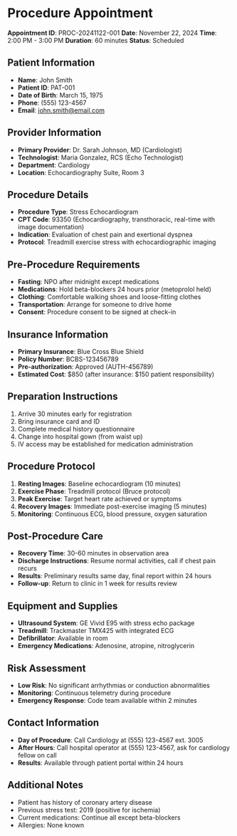 # Procedure Appointment

**Appointment ID**: PROC-20241122-001
**Date**: November 22, 2024
**Time**: 2:00 PM - 3:00 PM
**Duration**: 60 minutes
**Status**: Scheduled

## Patient Information
- **Name**: John Smith
- **Patient ID**: PAT-001
- **Date of Birth**: March 15, 1975
- **Phone**: (555) 123-4567
- **Email**: john.smith@email.com

## Provider Information
- **Primary Provider**: Dr. Sarah Johnson, MD (Cardiologist)
- **Technologist**: Maria Gonzalez, RCS (Echo Technologist)
- **Department**: Cardiology
- **Location**: Echocardiography Suite, Room 3

## Procedure Details
- **Procedure Type**: Stress Echocardiogram
- **CPT Code**: 93350 (Echocardiography, transthoracic, real-time with image documentation)
- **Indication**: Evaluation of chest pain and exertional dyspnea
- **Protocol**: Treadmill exercise stress with echocardiographic imaging

## Pre-Procedure Requirements
- **Fasting**: NPO after midnight except medications
- **Medications**: Hold beta-blockers 24 hours prior (metoprolol held)
- **Clothing**: Comfortable walking shoes and loose-fitting clothes
- **Transportation**: Arrange for someone to drive home
- **Consent**: Procedure consent to be signed at check-in

## Insurance Information
- **Primary Insurance**: Blue Cross Blue Shield
- **Policy Number**: BCBS-123456789
- **Pre-authorization**: Approved (AUTH-456789)
- **Estimated Cost**: $850 (after insurance: $150 patient responsibility)

## Preparation Instructions
1. Arrive 30 minutes early for registration
2. Bring insurance card and ID
3. Complete medical history questionnaire
4. Change into hospital gown (from waist up)
5. IV access may be established for medication administration

## Procedure Protocol
1. **Resting Images**: Baseline echocardiogram (10 minutes)
2. **Exercise Phase**: Treadmill protocol (Bruce protocol)
3. **Peak Exercise**: Target heart rate achieved or symptoms
4. **Recovery Images**: Immediate post-exercise imaging (5 minutes)
5. **Monitoring**: Continuous ECG, blood pressure, oxygen saturation

## Post-Procedure Care
- **Recovery Time**: 30-60 minutes in observation area
- **Discharge Instructions**: Resume normal activities, call if chest pain recurs
- **Results**: Preliminary results same day, final report within 24 hours
- **Follow-up**: Return to clinic in 1 week for results review

## Equipment and Supplies
- **Ultrasound System**: GE Vivid E95 with stress echo package
- **Treadmill**: Trackmaster TMX425 with integrated ECG
- **Defibrillator**: Available in room
- **Emergency Medications**: Adenosine, atropine, nitroglycerin

## Risk Assessment
- **Low Risk**: No significant arrhythmias or conduction abnormalities
- **Monitoring**: Continuous telemetry during procedure
- **Emergency Response**: Code team available within 2 minutes

## Contact Information
- **Day of Procedure**: Call Cardiology at (555) 123-4567 ext. 3005
- **After Hours**: Call hospital operator at (555) 123-4567, ask for cardiology fellow on call
- **Results**: Available through patient portal within 24 hours

## Additional Notes
- Patient has history of coronary artery disease
- Previous stress test: 2019 (positive for ischemia)
- Current medications: Continue all except beta-blockers
- Allergies: None known